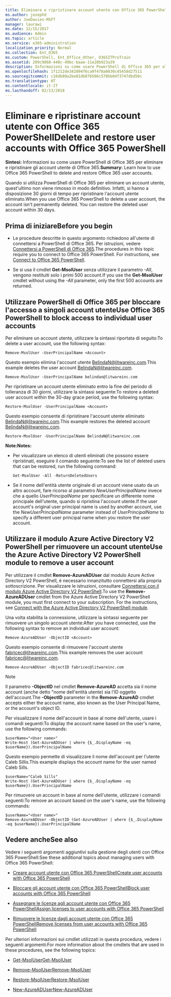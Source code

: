 ```yaml
---
title: Eliminare e ripristinare account utente con Office 365 PowerShell
ms.author: josephd
author: JoeDavies-MSFT
manager: laurawi
ms.date: 12/15/2017
ms.audience: Admin
ms.topic: article
ms.service: o365-administration
localization_priority: Normal
ms.collection: Ent_O365
ms.custom: PowerShell, Ent_Office_Other, O365ITProTrain
ms.assetid: 209c9868-448c-49bc-baae-11e28b923a39
description: Informazioni su come usare PowerShell di Office 365 per eliminare e ripristinare gli account utente di Office 365.
ms.openlocfilehash: 1f1212de342894f6ca9f478a0830c45458d27511
ms.sourcegitcommit: c16db80a2be81db876566c578bb04f3747dbd50c
ms.translationtype: HT
ms.contentlocale: it-IT
ms.lasthandoff: 02/13/2018
---
```

# <a name="delete-and-restore-user-accounts-with-office-365-powershell"></a><span data-ttu-id="4508c-103">Eliminare e ripristinare account utente con Office 365 PowerShell</span><span class="sxs-lookup"><span data-stu-id="4508c-103">Delete and restore user accounts with Office 365 PowerShell</span></span>

<span data-ttu-id="4508c-104">**Sintesi:** Informazioni su come usare PowerShell di Office 365 per eliminare e ripristinare gli account utente di Office 365.</span><span class="sxs-lookup"><span data-stu-id="4508c-104">**Summary:**  Learn how to use Office 365 PowerShell to delete and restore Office 365 user accounts.</span></span>
  
<span data-ttu-id="4508c-p101">Quando si utilizza PowerShell di Office 365 per eliminare un account utente, quest'ultimo non viene rimosso in modo definitivo. Infatti, si hanno a disposizione 30 giorni di tempo per ripristinare l'account utente eliminato.</span><span class="sxs-lookup"><span data-stu-id="4508c-p101">When you use Office 365 PowerShell to delete a user account, the account isn't permanently deleted. You can restore the deleted user account within 30 days.</span></span>
  
## <a name="before-you-begin"></a><span data-ttu-id="4508c-107">Prima di iniziare</span><span class="sxs-lookup"><span data-stu-id="4508c-107">Before you begin</span></span>

- <span data-ttu-id="4508c-p102">Le procedure descritte in questo argomento richiedono all'utente di connettersi a PowerShell di Office 365. Per istruzioni, vedere [Connettersi a PowerShell di Office 365](connect-to-office-365-powershell.md).</span><span class="sxs-lookup"><span data-stu-id="4508c-p102">The procedures in this topic require you to connect to Office 365 PowerShell. For instructions, see [Connect to Office 365 PowerShell](connect-to-office-365-powershell.md).</span></span>
    
- <span data-ttu-id="4508c-110">Se si usa il cmdlet **Get-MsolUser** senza utilizzare il parametro _-All_, vengono restituiti solo i primi 500 account.</span><span class="sxs-lookup"><span data-stu-id="4508c-110">If you use the **Get-MsolUser** cmdlet without using the _-All_ parameter, only the first 500 accounts are returned.</span></span>
    
## <a name="use-office-365-powershell-to-block-access-to-individual-user-accounts"></a><span data-ttu-id="4508c-111">Utilizzare PowerShell di Office 365 per bloccare l'accesso a singoli account utente</span><span class="sxs-lookup"><span data-stu-id="4508c-111">Use Office 365 PowerShell to block access to individual user accounts</span></span>
<span data-ttu-id="4508c-112"><a name="ShortVersion"> </a></span><span class="sxs-lookup"><span data-stu-id="4508c-112"><a name="ShortVersion"> </a></span></span>

<span data-ttu-id="4508c-113">Per eliminare un account utente, utilizzare la sintassi riportata di seguito:</span><span class="sxs-lookup"><span data-stu-id="4508c-113">To delete a user account, use the following syntax:</span></span>
  
```
Remove-MsolUser -UserPrincipalName <Account>
```

<span data-ttu-id="4508c-114">Questo esempio elimina l'account utente BelindaN@litwareinc.com.</span><span class="sxs-lookup"><span data-stu-id="4508c-114">This example deletes the user account BelindaN@litwareinc.com.</span></span>
  
```
Remove-MsolUser -UserPrincipalName belindan@litwareinc.com
```

<span data-ttu-id="4508c-115">Per ripristinare un account utente eliminato entro la fine del periodo di tolleranza di 30 giorni, utilizzare la sintassi seguente:</span><span class="sxs-lookup"><span data-stu-id="4508c-115">To restore a deleted user account within the 30-day grace period, use the following syntax:</span></span>
  
```
Restore-MsolUser -UserPrincipalName <Account>
```

<span data-ttu-id="4508c-116">Questo esempio consente di ripristinare l'account utente eliminato BelindaN@litwareinc.com.</span><span class="sxs-lookup"><span data-stu-id="4508c-116">This example restores the deleted account BelindaN@litwareinc.com.</span></span>
  
```
Restore-MsolUser -UserPrincipalName BelindaN@litwareinc.com
```

 <span data-ttu-id="4508c-117">**Note:**</span><span class="sxs-lookup"><span data-stu-id="4508c-117">**Notes:**</span></span>
  
- <span data-ttu-id="4508c-118">Per visualizzare un elenco di utenti eliminati che possono essere ripristinati, eseguire il comando seguente:</span><span class="sxs-lookup"><span data-stu-id="4508c-118">To see the list of deleted users that can be restored, run the following command:</span></span>
    
  ```
  Get-MsolUser -All -ReturnDeletedUsers
  ```

- <span data-ttu-id="4508c-119">Se il nome dell'entità utente originale di un account viene usato da un altro account, fare ricorso al parametro  _NewUserPrincipalName_ invece che a quello _UserPrincipalName_ per specificare un differente nome principale dell'utente, quando si ripristina l'account utente.</span><span class="sxs-lookup"><span data-stu-id="4508c-119">If the user account's original user principal name is used by another account, use the  _NewUserPrincipalName_ parameter instead of _UserPrincipalName_ to specify a different user principal name when you restore the user account.</span></span>
    
## <a name="use-the-azure-active-directory-v2-powershell-module-to-remove-a-user-account"></a><span data-ttu-id="4508c-120">Utilizzare il modulo Azure Active Directory V2 PowerShell per rimuovere un account utente</span><span class="sxs-lookup"><span data-stu-id="4508c-120">Use the Azure Active Directory V2 PowerShell module to remove a user account</span></span>
<span data-ttu-id="4508c-121"><a name="ShortVersion"> </a></span><span class="sxs-lookup"><span data-stu-id="4508c-121"><a name="ShortVersion"> </a></span></span>

<span data-ttu-id="4508c-p103">Per utilizzare il cmdlet **Remove-AzureADUser** dal modulo Azure Active Directory V2 PowerShell, è necessario innanzitutto connettersi alla propria sottoscrizione. Per visualizzare le istruzioni, consultare [Connettersi con il modulo Azure Active Directory V2 PowerShell](https://go.microsoft.com/fwlink/?linkid=842218).</span><span class="sxs-lookup"><span data-stu-id="4508c-p103">To use the **Remove-AzureADUser** cmdlet from the Azure Active Directory V2 PowerShell module, you must first connect to your subscription. For the instructions, see [Connect with the Azure Active Directory V2 PowerShell module](https://go.microsoft.com/fwlink/?linkid=842218).</span></span>
  
<span data-ttu-id="4508c-124">Una volta stabilita la connessione, utilizzare la sintassi seguente per rimuovere un singolo account utente:</span><span class="sxs-lookup"><span data-stu-id="4508c-124">After you have connected, use the following syntax to remove an individual user account:</span></span>
  
```
Remove-AzureADUser -ObjectID <Account>
```

<span data-ttu-id="4508c-125">Questo esempio consente di rimuovere l'account utente fabricec@litwareinc.com.</span><span class="sxs-lookup"><span data-stu-id="4508c-125">This example removes the user account fabricec@litwareinc.com.</span></span>
  
```
Remove-AzureADUser -ObjectID fabricec@litwareinc.com
```

> [!NOTE]
> <span data-ttu-id="4508c-126">Il parametro **-ObjectID** nel cmdlet **Remove-AzureAD** accetta sia il nome account (anche detto "nome dell'entità utente) sia l'ID oggetto dell'account.</span><span class="sxs-lookup"><span data-stu-id="4508c-126">The **-ObjectID** parameter in the **Remove-AzureAD** cmdlet accepts either the account name, also known as the User Principal Name, or the account's object ID.</span></span>
  
<span data-ttu-id="4508c-127">Per visualizzare il nome dell'account in base al nome dell'utente, usare i comandi seguenti:</span><span class="sxs-lookup"><span data-stu-id="4508c-127">To display the account name based on the user's name, use the following commands:</span></span>
  
```
$userName="<User name>"
Write-Host (Get-AzureADUser | where {$_.DisplayName -eq $userName}).UserPrincipalName
```

<span data-ttu-id="4508c-128">Questo esempio permette di visualizzare il nome dell'account per l'utente Caleb Sillis.</span><span class="sxs-lookup"><span data-stu-id="4508c-128">This example displays the account name for the user named Caleb Sills.</span></span>
  
```
$userName="Caleb Sills"
Write-Host (Get-AzureADUser | where {$_.DisplayName -eq $userName}).UserPrincipalName
```

<span data-ttu-id="4508c-129">Per rimuovere un account in base al nome dell'utente, utilizzare i comandi seguenti:</span><span class="sxs-lookup"><span data-stu-id="4508c-129">To remove an account based on the user's name, use the following commands:</span></span>
  
```
$userName="<User name>"
Remove-AzureADUser -ObjectID (Get-AzureADUser | where {$_.DisplayName -eq $userName}).UserPrincipalName
```

## <a name="see-also"></a><span data-ttu-id="4508c-130">Vedere anche</span><span class="sxs-lookup"><span data-stu-id="4508c-130">See also</span></span>
<span data-ttu-id="4508c-131"><a name="SeeAlso"> </a></span><span class="sxs-lookup"><span data-stu-id="4508c-131"><a name="SeeAlso"> </a></span></span>

<span data-ttu-id="4508c-132">Vedere i seguenti argomenti aggiuntivi sulla gestione degli utenti con Office 365 PowerShell:</span><span class="sxs-lookup"><span data-stu-id="4508c-132">See these additional topics about managing users with Office 365 PowerShell:</span></span>
  
- [<span data-ttu-id="4508c-133">Creare account utente con Office 365 PowerShell</span><span class="sxs-lookup"><span data-stu-id="4508c-133">Create user accounts with Office 365 PowerShell</span></span>](create-user-accounts-with-office-365-powershell.md)
    
- [<span data-ttu-id="4508c-134">Bloccare gli account utente con Office 365 PowerShell</span><span class="sxs-lookup"><span data-stu-id="4508c-134">Block user accounts with Office 365 PowerShell</span></span>](block-user-accounts-with-office-365-powershell.md)
    
- [<span data-ttu-id="4508c-135">Assegnare le licenze agli account utente con Office 365 PowerShell</span><span class="sxs-lookup"><span data-stu-id="4508c-135">Assign licenses to user accounts with Office 365 PowerShell</span></span>](assign-licenses-to-user-accounts-with-office-365-powershell.md)
    
- [<span data-ttu-id="4508c-136">Rimuovere le licenze dagli account utente con Office 365 PowerShell</span><span class="sxs-lookup"><span data-stu-id="4508c-136">Remove licenses from user accounts with Office 365 PowerShell</span></span>](remove-licenses-from-user-accounts-with-office-365-powershell.md)
    
<span data-ttu-id="4508c-137">Per ulteriori informazioni sui cmdlet utilizzati in questa procedura, vedere i seguenti argomenti:</span><span class="sxs-lookup"><span data-stu-id="4508c-137">For more information about the cmdlets that are used in these procedures, see the following topics:</span></span>
  
- [<span data-ttu-id="4508c-138">Get-MsolUser</span><span class="sxs-lookup"><span data-stu-id="4508c-138">Get-MsolUser</span></span>](https://go.microsoft.com/fwlink/p/?LinkId=691543)
    
- [<span data-ttu-id="4508c-139">Remove-MsolUser</span><span class="sxs-lookup"><span data-stu-id="4508c-139">Remove-MsolUser</span></span>](https://go.microsoft.com/fwlink/p/?LinkId=691636)
    
- [<span data-ttu-id="4508c-140">Restore-MsolUser</span><span class="sxs-lookup"><span data-stu-id="4508c-140">Restore-MsolUser</span></span>](https://go.microsoft.com/fwlink/p/?LinkId=691637)
    
- [<span data-ttu-id="4508c-141">New-AzureADUser</span><span class="sxs-lookup"><span data-stu-id="4508c-141">New-AzureADUser</span></span>](https://docs.microsoft.com/powershell/module/azuread/new-azureaduser?view=azureadps-2.0)
    

